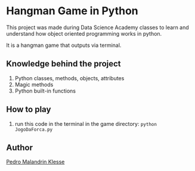 # Hangman Game in Python

This project was made during Data Science Academy classes to learn and understand how object oriented programming works in python.

It is a hangman game that outputs via terminal.

## Knowledge behind the project

1. Python classes, methods, objects, attributes
2. Magic methods
3. Python built-in functions

## How to play

1. run this code in the terminal in the game directory: `python JogoDaForca.py`

## Author

[Pedro Malandrin Klesse](https://www.github.com/Klesse)
